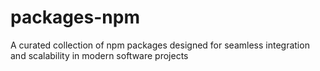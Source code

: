 # packages-npm
A curated collection of npm packages designed for seamless integration and scalability in modern software projects
